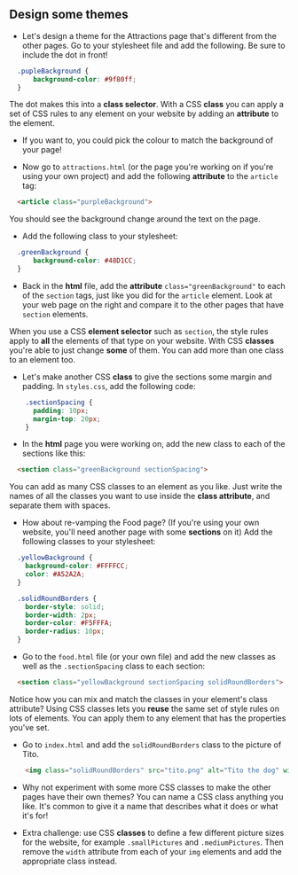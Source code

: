 ## Design some themes

+ Let's design a theme for the Attractions page that's different from the other pages. Go to your stylesheet file and add the following. Be sure to include the dot in front!
   
```css
  .pupleBackground {
      background-color: #9f80ff;
  }
```

The dot makes this into a **class selector**. With a CSS **class** you can apply a set of CSS rules to any element on your website by adding an **attribute** to the element.

+ If you want to, you could pick the colour to match the background of your page!

+ Now go to `attractions.html` \(or the page you're working on if you're using your own project\) and add the following **attribute** to the `article` tag:

```html
  <article class="purpleBackground">
```

You should see the background change around the text on the page.

+ Add the following class to your stylesheet:

```css
  .greenBackground {
      background-color: #48D1CC;
  }
```

+ Back in the **html** file, add the **attribute** `class="greenBackground"` to each of the `section` tags, just like you did for the `article` element. Look at your web page on the right and compare it to the other pages that have `section` elements.

When you use a CSS **element selector** such as `section`, the style rules apply to **all** the elements of that type on your website. With CSS **classes** you're able to just change **some** of them. You can add more than one class to an element too. 

+ Let's make another CSS **class** to give the sections some margin and padding. In `styles.css`, add the following code:

```css
    .sectionSpacing {
      padding: 10px;
      margin-top: 20px;
    }
```

+ In the **html** page you were working on, add the new class to each of the sections like this:

```html
  <section class="greenBackground sectionSpacing">
```

You can add as many CSS classes to an element as you like. Just write the names of all the classes you want to use inside the **class attribute**, and separate them with spaces.

+ How about re-vamping the Food page? \(If you're using your own website, you'll need another page with some **sections** on it\) Add the following classes to your stylesheet:

```css
  .yellowBackground {
    background-color: #FFFFCC;
    color: #A52A2A;
  }

  .solidRoundBorders {
    border-style: solid;
    border-width: 2px;
    border-color: #F5FFFA;
    border-radius: 10px;
  }
```

+ Go to the `food.html` file \(or your own file\) and add the new classes as well as the `.sectionSpacing` class to each section:

```html
  <section class="yellowBackground sectionSpacing solidRoundBorders">
```

Notice how you can mix and match the classes in your element's class attribute? Using CSS classes lets you **reuse** the same set of style rules on lots of elements. You can apply them to any element that has the properties you've set. 

+ Go to `index.html` and add the `solidRoundBorders` class to the picture of Tito.

```html
    <img class="solidRoundBorders" src="tito.png" alt="Tito the dog" width="100px" />
```

+ Why not experiment with some more CSS classes to make the other pages have their own themes? You can name a CSS class anything you like. It's common to give it a name that describes what it does or what it's for!

+ Extra challenge: use CSS **classes** to define a few different picture sizes for the website, for example `.smallPictures` and `.mediumPictures`. Then remove the `width` attribute from each of your `img` elements and add the appropriate class instead.